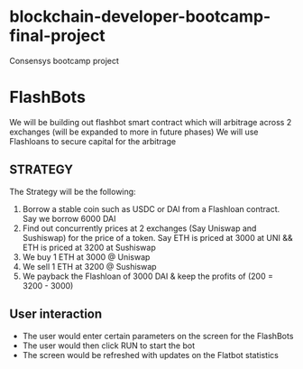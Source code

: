# blockchain-developer-bootcamp-final-project
Consensys bootcamp project

# FlashBots
We will be building out flashbot smart contract which will arbitrage across 2 exchanges (will be expanded to more in future phases)
We will use Flashloans to secure capital for the arbitrage


## STRATEGY

The Strategy will be the following:
1. Borrow a stable coin such as USDC or DAI from a Flashloan contract. Say we borrow 6000 DAI
2. Find out concurrently prices at 2 exchanges (Say Uniswap and Sushiswap) for the price of a token. Say ETH is priced at 3000 at UNI && ETH is priced at  3200 at Sushiswap
3. We buy 1 ETH at 3000 @ Uniswap
4. We sell 1 ETH at 3200 @ Sushiswap
5. We payback the Flashloan of 3000 DAI & keep the profits of (200 = 3200 - 3000)


## User interaction
- The user would enter certain parameters on the screen for the FlashBots
- The user would then click RUN to start the bot
- The screen would be refreshed with updates on the Flatbot statistics
